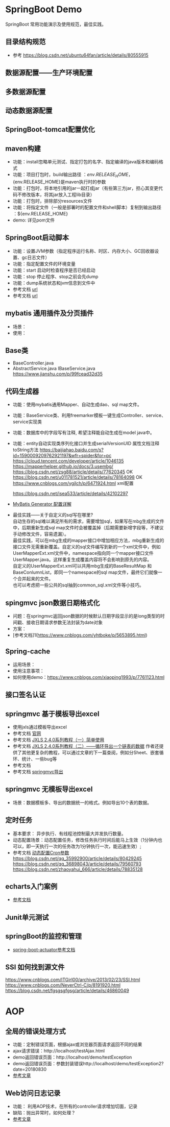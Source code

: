 # SpringBoot Demo
SpringBoot 常用功能演示及使用规范，最佳实践。

## 目录结构规范
* 参考  https://blog.csdn.net/ubuntu64fan/article/details/80555915

## 数据源配置——生产环境配置

## 多数据源配置

## 动态数据源配置

## SpringBoot-tomcat配置优化

## maven构建
* 功能：install忽略单元测试、指定打包的名字、指定编译的java版本和编码格式
* 功能：项目打包时，build输出路径 ：${env.RELEASE_HOME}，${env.RELEASE_HOME}是maven执行时的参数
* 功能：打包时，将本地引用的jar一起打成jar（有些第三方jar，担心其变更代码不修改版本，将其jar放入工程lib目录）
* 功能：打包时，排除部分resources文件
* 功能：将指定文件（一般是部署时的配置文件和shell脚本）复制到输出路径 ：${env.RELEASE_HOME}
* demo: 详见pom文件

## SpringBoot启动脚本
* 功能：设置JVM参数（指定程序运行名称、时区、内存大小、GC回收器设置、gc日志文件）
* 功能：指定配置文件的环境变量
* 功能：start 启动时检查程序是否已经启动
* 功能：stop 停止程序、stop之前会先dump
* 功能：dump系统状态和jvm信息到文件中
* 参考文档 [url](https://blog.csdn.net/vakinge/article/details/78706679)
* 参考文档 [url](https://github.com/junbaor/shell_script/blob/master/spring-boot.sh)

## mybatis 通用插件及分页插件

* 场景：
* 使用：

## Base类
* BaseController.java
* AbstractService.java IBaseService.java
    https://www.jianshu.com/p/99fcead32d35

## 代码生成器
* 功能：使用mybatis通用Mapper、自动生成dao、sql map文件。
* 功能：BaseService类、利用freemarker模板一键生成Controller、service、service实现类
* 功能：数据库中的字段写有注释, 希望注释能自动生成在model java中。
* 功能：entity自动实现类序列化接口并生成serialVersionUID
    属性文档注释
  toString方法
    https://baijiahao.baidu.com/s?id=1590009209762921197&wfr=spider&for=pc
    https://cloud.tencent.com/developer/article/1046135
    https://mapperhelper.github.io/docs/3.usembg/
    https://blog.csdn.net/zsg88/article/details/77620345 OK
    https://blog.csdn.net/u011781521/article/details/78164098 OK
    https://www.cnblogs.com/ygjlch/p/6471924.html xml配置
    
    https://blog.csdn.net/isea533/article/details/42102297
* [MyBatis Generator 配置详解](https://blog.csdn.net/zsq520520/article/details/50952830)
* 最佳实践——关于自定义的sql写在哪里? <br/>
    自动生存的sql难以满足所有的需求，需要增加sql，如果写在mbg生成的文件中，后期重新生成sql map文件时会被覆盖掉（后期需要新增字段等，不建议手动修改文件，容易遗漏）。<br/>
    最佳实践，可以在mbg生成的mapper接口中增加相应方法，mbg重新生成的接口文件无需重新覆盖。自定义的sql文件编写到新的一个xml文件中，例如UserMapperExt.xml文件中，namespace指向同一个mapper接口文件UserMapper.java。这样重复生成覆盖内容将不会影响到原先的内容。<br/>
  自定义的UserMapperExt.xml可以共用mbg生成的BaseResultMap 和BaseConlumnList，即同一个namespace的sql map文件，最终它们就像一个合并起来的文件。<br/>
  也可以考虑把一些公共的sql抽到common_sql.xml文件等小技巧。
    
## spingmvc json数据日期格式化
* 问题：在springmvc返回json数据的时候默认日期字段显示的是long类型的时间戳、接收日期请求参数无法封装为date对象<br>
* 方案：<br>
* [参考文档]1(https://www.cnblogs.com/yhtboke/p/5653895.html)

## Spring-cache
* 运用场景：
* 使用注意事项：
* 如何使用demo：https://www.cnblogs.com/xiaoping1993/p/7761123.html


## 接口签名认证

## springmvc 基于模板导出excel
* 使用jxls通过模板导出excel
* 参考文档 [官网](http://jxls.sourceforge.net/reference/excel_markup.html)
* 参考文档 [JXLS 2.4.0系列教程（一）简单使用](https://www.cnblogs.com/foxlee1024/p/7616987.html)
* 参考文档 [JXLS 2.4.0系列教程（二）——循环导出一个链表的数据](http://www.cnblogs.com/foxlee1024/p/7617120.html)
作者还提供了其他更复杂的教程，可以通过文章的下一篇查阅，例如分Sheet、嵌套循环、统计、一些bug等
* 参考文档 [](https://blog.csdn.net/sinat_15769727/article/details/78898894)
* 参考文档 [springmvc导出](https://blog.csdn.net/zjl103/article/details/49666101)
## springmvc 无模板导出excel
* 场景：数据模板多、导出的数据统一的格式。例如导出10个表的数据。

## 定时任务
* 基本要求： 异步执行、有线程池控制最大并发执行数量。
* 动态配置场景：动态配置任务，修改任务执行时间后能马上生效（1分钟内也可以，即一天执行一次的任务改为1分钟执行一次，能迅速生效）;
* 参考文档 [动态配置Cron参数](https://blog.csdn.net/zhiweixlw/article/details/78563112)
https://blog.csdn.net/qq_35992900/article/details/80429245
https://blog.csdn.net/qq_36898043/article/details/79560793
https://blog.csdn.net/zhaoyahui_666/article/details/78835128

## echarts入门案例

* [参考文档](https://blog.csdn.net/qq_35641192/article/details/80616099)

##  Junit单元测试

## springBoot的监控和管理
* [spring-boot-actuator参考文档](https://blog.csdn.net/l_sail/article/details/70495601)

## SSI 如何找到源文件
https://www.cnblogs.com/ITGirl00/archive/2013/02/23/SSI.html
https://www.cnblogs.com/NeverCtrl-C/p/8191920.html
https://blog.csdn.net/fgsgsgfgsg/article/details/46860049

# AOP
## 全局的错误处理方式
* 功能：定制错误页面，根据ajax或浏览器页面请求返回不同的结果
* ajax请求错误：http://localhost/testAjax.html
* demo返回错误页面：http://localhost/demo/testException
* demo返回错误页面：参数封装错误http://localhost/demo/testException2?date=20180830
* [参考文章](https://www.cnblogs.com/okokabcd/p/9175797.html)

## Web访问日志记录
* 功能： 利用AOP技术，在所有的controller请求增加切面，记录
* 缺陷：抛出异常时，如何处理？
* [参考文章](https://my.oschina.net/sdlvzg/blog/1517729)
